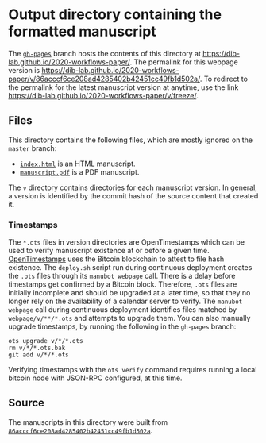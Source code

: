 # Output directory containing the formatted manuscript

The [`gh-pages`](https://github.com/dib-lab/2020-workflows-paper/tree/gh-pages) branch hosts the contents of this directory at <https://dib-lab.github.io/2020-workflows-paper/>.
The permalink for this webpage version is <https://dib-lab.github.io/2020-workflows-paper/v/86acccf6ce208ad4285402b42451cc49fb1d502a/>.
To redirect to the permalink for the latest manuscript version at anytime, use the link <https://dib-lab.github.io/2020-workflows-paper/v/freeze/>.

## Files

This directory contains the following files, which are mostly ignored on the `master` branch:

+ [`index.html`](index.html) is an HTML manuscript.
+ [`manuscript.pdf`](manuscript.pdf) is a PDF manuscript.

The `v` directory contains directories for each manuscript version.
In general, a version is identified by the commit hash of the source content that created it.

### Timestamps

The `*.ots` files in version directories are OpenTimestamps which can be used to verify manuscript existence at or before a given time.
[OpenTimestamps](https://opentimestamps.org/) uses the Bitcoin blockchain to attest to file hash existence.
The `deploy.sh` script run during continuous deployment creates the `.ots` files through its `manubot webpage` call.
There is a delay before timestamps get confirmed by a Bitcoin block.
Therefore, `.ots` files are initially incomplete and should be upgraded at a later time, so that they no longer rely on the availability of a calendar server to verify.
The `manubot webpage` call during continuous deployment identifies files matched by `webpage/v/**/*.ots` and attempts to upgrade them.
You can also manually upgrade timestamps, by running the following in the `gh-pages` branch:

```shell
ots upgrade v/*/*.ots
rm v/*/*.ots.bak
git add v/*/*.ots
```

Verifying timestamps with the `ots verify` command requires running a local bitcoin node with JSON-RPC configured, at this time.

## Source

The manuscripts in this directory were built from
[`86acccf6ce208ad4285402b42451cc49fb1d502a`](https://github.com/dib-lab/2020-workflows-paper/commit/86acccf6ce208ad4285402b42451cc49fb1d502a).
